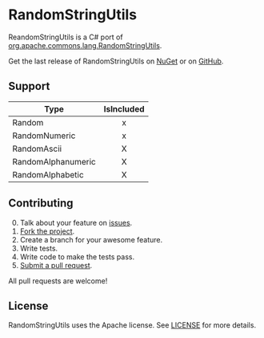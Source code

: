# RandomStringUtils

ReandomStringUtils is a C# port of [org.apache.commons.lang.RandomStringUtils](https://commons.apache.org/proper/commons-lang/javadocs/api-2.4/org/apache/commons/lang/RandomStringUtils.html).

Get the last release of RandomStringUtils on [NuGet](https://www.nuget.org/packages/RandomStringUtils/) or on [GitHub](https://github.com/aloisdg/RandomStringUtils/releases).


## Support

| Type               | IsIncluded |
| ------------------ |:----------:|
| Random             |     x      |
| RandomNumeric      |     x      |
| RandomAscii        |     X      |
| RandomAlphanumeric |     X      |
| RandomAlphabetic   |     X      |


## Contributing

0. Talk about your feature on [issues](https://github.com/aloisdg/RandomStringUtils/issues).
1. [Fork the project](https://help.github.com/articles/fork-a-repo/).
2. Create a branch for your awesome feature.
3. Write tests.
4. Write code to make the tests pass.
5. [Submit a pull request](https://help.github.com/articles/creating-a-pull-request/).

All pull requests are welcome!


## License

RandomStringUtils uses the Apache license. See [LICENSE](https://github.com/aloisdg/RandomStringUtils/blob/master/License) for more details.
